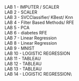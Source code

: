 LAB 1 - IMPUTER / SCALER \
LAB 2 - SCALER \
LAB 3 - SVCClassifier/ KBest/ Knn \
LAB 4 - Filter Based Methods/ RFE \
LAB 5 - PCA \
LAB 6 - diabetes RFE\
LAB 7 - Linear Regression\
LAB 8 - Linear Regression\
LAB 9 - MNIST\
LAB 10 - LOGISTIC REGRESSION\
LAB 11 - TABLEAU \
LAB 12 - TABLEAU\
LAB 13 - TABLEAU\
LAB 14 - LOGISTIC REGRESSION\
